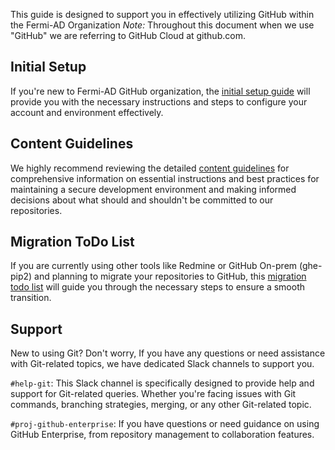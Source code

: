 <!-- markdownlint-disable MD041 -->
This guide is designed to support you in effectively utilizing GitHub within the Fermi-AD Organization
_Note:_ Throughout this document when we use "GitHub" we are referring to GitHub Cloud at github.com.

## Initial Setup

If you're new to Fermi-AD GitHub organization, the [initial setup guide](./content-guidelines.md) will provide you with the necessary instructions and steps to configure your account and environment effectively.

## Content Guidelines

We highly recommend reviewing the detailed [content guidelines](./content-guidelines.md) for comprehensive information on essential instructions and best practices for maintaining a secure development environment and making informed decisions about what should and shouldn't be committed to our repositories.

## Migration ToDo List

If you are currently using other tools like Redmine or GitHub On-prem (ghe-pip2) and planning to migrate your repositories to GitHub, this [migration todo list](./migration-todo-list.md) will guide you through the necessary steps to ensure a smooth transition.

## Support

New to using Git? Don't worry, If you have any questions or need assistance with Git-related topics, we have dedicated Slack channels to support you.

`#help-git`: This Slack channel is specifically designed to provide help and support for Git-related queries. Whether you're facing issues with Git commands, branching strategies, merging, or any other Git-related topic.

`#proj-github-enterprise`: If you have questions or need guidance on using GitHub Enterprise, from repository management to collaboration features.
